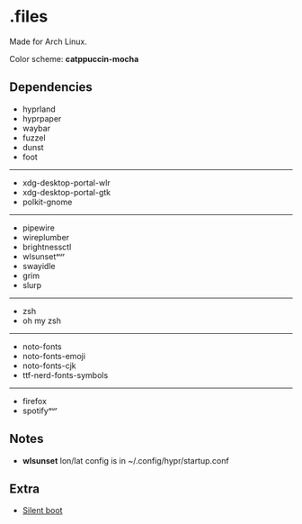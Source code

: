 # .files

Made for Arch Linux.

Color scheme: **catppuccin-mocha**

## Dependencies
* hyprland
* hyprpaper
* waybar
* fuzzel
* dunst
* foot
---
* xdg-desktop-portal-wlr
* xdg-desktop-portal-gtk
* polkit-gnome
---
* pipewire
* wireplumber
* brightnessctl
* wlsunsetᵃᵘʳ
* swayidle
* grim
* slurp
---
* zsh
* oh my zsh
---
* noto-fonts
* noto-fonts-emoji
* noto-fonts-cjk
* ttf-nerd-fonts-symbols
---
* firefox
* spotifyᵃᵘʳ

## Notes
* **wlsunset** lon/lat config is in ~/.config/hypr/startup.conf

## Extra
* [Silent boot](https://wiki.archlinux.org/title/silent_boot)
